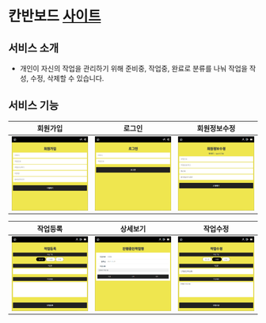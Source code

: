 # 칸반보드 [사이트](https://psgkanban.herokuapp.com)

## 서비스 소개
* 개인이 자신의 작업을 관리하기 위해 준비중, 작업중, 완료로 분류를 나눠 작업을 작성, 수정, 삭제할 수 있습니다.

## 서비스 기능

|회원가입|로그인|회원정보수정|
|--------|------|------------|
|![png_1](./backend/images/회원가입.png)|![png_2](./backend/images/로그인.png)|![png_3](./backend/images/회원정보수정.png)|

|작업등록|상세보기|작업수정|
|--------|-------|--------|
|![png_4](./backend/images/작업등록.png)|![png_5](./backend/images/상세보기.png)|![png_6](./backend/images/작업수정.png)|
